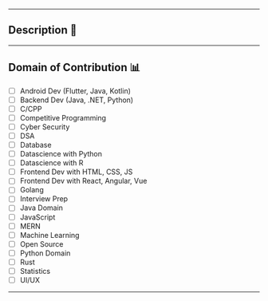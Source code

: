 <hr>

## Description 📜

<!-- Please describe the issue in brief. -->

<hr>

## Domain of Contribution 📊

<!----Please delete options that are not relevant.And in order to tick the check box just but x inside them for example [x] like this----->

- [ ] Android Dev (Flutter, Java, Kotlin)
- [ ] Backend Dev (Java, .NET, Python)
- [ ] C/CPP
- [ ] Competitive Programming
- [ ] Cyber Security
- [ ] DSA
- [ ] Database
- [ ] Datascience with Python
- [ ] Datascience with R
- [ ] Frontend Dev with HTML, CSS, JS
- [ ] Frontend Dev with React, Angular, Vue
- [ ] Golang
- [ ] Interview Prep
- [ ] Java Domain
- [ ] JavaScript
- [ ] MERN
- [ ] Machine Learning
- [ ] Open Source
- [ ] Python Domain
- [ ] Rust
- [ ] Statistics
- [ ] UI/UX

<hr>
